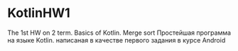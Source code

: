 # KotlinHW1
The 1st HW on 2 term. Basics of Kotlin. Merge sort
Простейшая программа на языке Kotlin. написаная в качестве первого задания в курсе Android
